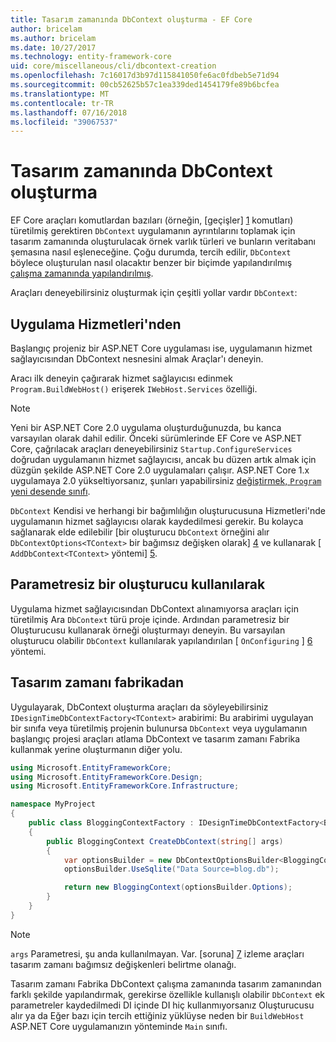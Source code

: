 ```yaml
---
title: Tasarım zamanında DbContext oluşturma - EF Core
author: bricelam
ms.author: bricelam
ms.date: 10/27/2017
ms.technology: entity-framework-core
uid: core/miscellaneous/cli/dbcontext-creation
ms.openlocfilehash: 7c16017d3b97d115841050fe6ac0fdbeb5e71d94
ms.sourcegitcommit: 00cb52625b57c1ea339ded1454179fe89b6bcfea
ms.translationtype: MT
ms.contentlocale: tr-TR
ms.lasthandoff: 07/16/2018
ms.locfileid: "39067537"
---
```

<a name="design-time-dbcontext-creation"></a>Tasarım zamanında DbContext oluşturma
==============================
EF Core araçları komutlardan bazıları (örneğin, [geçişler] [ 1] komutları) türetilmiş gerektiren `DbContext` uygulamanın ayrıntılarını toplamak için tasarım zamanında oluşturulacak örnek varlık türleri ve bunların veritabanı şemasına nasıl eşleneceğine. Çoğu durumda, tercih edilir, `DbContext` böylece oluşturulan nasıl olacaktır benzer bir biçimde yapılandırılmış [çalışma zamanında yapılandırılmış][2].

Araçları deneyebilirsiniz oluşturmak için çeşitli yollar vardır `DbContext`:

<a name="from-application-services"></a>Uygulama Hizmetleri'nden
-------------------------
Başlangıç projeniz bir ASP.NET Core uygulaması ise, uygulamanın hizmet sağlayıcısından DbContext nesnesini almak Araçlar'ı deneyin.

Aracı ilk deneyin çağırarak hizmet sağlayıcısı edinmek `Program.BuildWebHost()` erişerek `IWebHost.Services` özelliği.

> [!NOTE]
> Yeni bir ASP.NET Core 2.0 uygulama oluşturduğunuzda, bu kanca varsayılan olarak dahil edilir. Önceki sürümlerinde EF Core ve ASP.NET Core, çağrılacak araçları deneyebilirsiniz `Startup.ConfigureServices` doğrudan uygulamanın hizmet sağlayıcısı, ancak bu düzen artık almak için düzgün şekilde ASP.NET Core 2.0 uygulamaları çalışır. ASP.NET Core 1.x uygulamaya 2.0 yükseltiyorsanız, şunları yapabilirsiniz [değiştirmek, `Program` yeni desende sınıfı][3].

`DbContext` Kendisi ve herhangi bir bağımlılığın oluşturucusuna Hizmetleri'nde uygulamanın hizmet sağlayıcısı olarak kaydedilmesi gerekir. Bu kolayca sağlanarak elde edilebilir [bir oluşturucu `DbContext` örneğini alır `DbContextOptions<TContext>` bir bağımsız değişken olarak] [ 4] ve kullanarak [ `AddDbContext<TContext>` yöntemi] [5].

<a name="using-a-constructor-with-no-parameters"></a>Parametresiz bir oluşturucu kullanılarak
--------------------------------------
Uygulama hizmet sağlayıcısından DbContext alınamıyorsa araçları için türetilmiş Ara `DbContext` türü proje içinde. Ardından parametresiz bir Oluşturucusu kullanarak örneği oluşturmayı deneyin. Bu varsayılan oluşturucu olabilir `DbContext` kullanılarak yapılandırılan [ `OnConfiguring` ] [ 6] yöntemi.

<a name="from-a-design-time-factory"></a>Tasarım zamanı fabrikadan
--------------------------
Uygulayarak, DbContext oluşturma araçları da söyleyebilirsiniz `IDesignTimeDbContextFactory<TContext>` arabirimi: Bu arabirimi uygulayan bir sınıfa veya türetilmiş projenin bulunursa `DbContext` veya uygulamanın başlangıç projesi araçları atlama DbContext ve tasarım zamanı Fabrika kullanmak yerine oluşturmanın diğer yolu.

``` csharp
using Microsoft.EntityFrameworkCore;
using Microsoft.EntityFrameworkCore.Design;
using Microsoft.EntityFrameworkCore.Infrastructure;

namespace MyProject
{
    public class BloggingContextFactory : IDesignTimeDbContextFactory<BloggingContext>
    {
        public BloggingContext CreateDbContext(string[] args)
        {
            var optionsBuilder = new DbContextOptionsBuilder<BloggingContext>();
            optionsBuilder.UseSqlite("Data Source=blog.db");

            return new BloggingContext(optionsBuilder.Options);
        }
    }
}
```

> [!NOTE]
> `args` Parametresi, şu anda kullanılmayan. Var. [soruna] [ 7] izleme araçları tasarım zamanı bağımsız değişkenleri belirtme olanağı.

Tasarım zamanı Fabrika DbContext çalışma zamanında tasarım zamanından farklı şekilde yapılandırmak, gerekirse özellikle kullanışlı olabilir `DbContext` ek parametreler kaydedilmedi DI içinde DI hiç kullanmıyorsanız Oluşturucusu alır ya da Eğer bazı için tercih ettiğiniz yüklüyse neden bir `BuildWebHost` ASP.NET Core uygulamanızın yönteminde `Main` sınıfı.

  [1]: xref:core/managing-schemas/migrations/index
  [2]: xref:core/miscellaneous/configuring-dbcontext
  [3]: https://docs.microsoft.com/aspnet/core/migration/1x-to-2x/#update-main-method-in-programcs
  [4]: xref:core/miscellaneous/configuring-dbcontext#constructor-argument
  [5]: xref:core/miscellaneous/configuring-dbcontext#using-dbcontext-with-dependency-injection
  [6]: xref:core/miscellaneous/configuring-dbcontext#onconfiguring
  [7]: https://github.com/aspnet/EntityFrameworkCore/issues/8332
